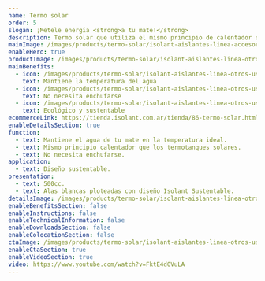 ```yaml
---
name: Termo solar
order: 5
slogan: ¡Metele energía <strong>a tu mate!</strong>
description: Termo solar que utiliza el mismo principio de calentador que los termotanques solares. 
mainImage: /images/products/termo-solar/isolant-aislantes-linea-accesorios-termo-solar-imagen-principal.jpg
enableHero: true
productImage: /images/products/termo-solar/isolant-aislantes-linea-otros-usos-termo-solar-producto-rollo.png
mainBenefits:
  - icon: /images/products/termo-solar/isolant-aislantes-linea-otros-usos-termo-solar-beneficio-1.svg
    text: Mantiene la temperatura del agua
  - icon: /images/products/termo-solar/isolant-aislantes-linea-otros-usos-termo-solar-beneficio-2.svg
    text: No necesita enchufarse
  - icon: /images/products/termo-solar/isolant-aislantes-linea-otros-usos-termo-solar-beneficio-3.svg
    text: Ecológico y sustentable
ecommerceLink: https://tienda.isolant.com.ar/tienda/86-termo-solar.html
enableDetailsSection: true
function:
  - text: Mantiene el agua de tu mate en la temperatura ideal.
  - text: Mismo principio calentador que los termotanques solares.
  - text: No necesita enchufarse.
application:
  - text: Diseño sustentable.
presentation:
  - text: 500cc.
  - text: Alas blancas ploteadas con diseño Isolant Sustentable.
detailsImage: /images/products/termo-solar/isolant-aislantes-linea-otros-usos-termo-solar-imagen-detalle.jpg
enableBenefitsSection: false
enableInstructions: false
enableTechnicalInformation: false
enableDownloadsSection: false
enableColocationSection: false
ctaImage: /images/products/termo-solar/isolant-aislantes-linea-otros-usos-termo-solar-imagen-cta.jpg
enableCtaSection: true
enableVideoSection: true
video: https://www.youtube.com/watch?v=FktE4d0VuLA
---
```

